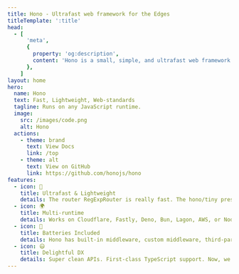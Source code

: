 ```yaml
---
title: Hono - Ultrafast web framework for the Edges
titleTemplate: ':title'
head:
  - [
      'meta',
      {
        property: 'og:description',
        content: 'Hono is a small, simple, and ultrafast web framework for the Edges. It works on Cloudflare Workers, Fastly Compute@Edge, Deno, Bun, Vercel, Netlify, Lagon, AWS Lambda, Lambda@Edge, and Node.js. Fast, but not only fast.',
      },
    ]
layout: home
hero:
  name: Hono
  text: Fast, Lightweight, Web-standards
  tagline: Runs on any JavaScript runtime.
  image:
    src: /images/code.png
    alt: Hono
  actions:
    - theme: brand
      text: View Docs
      link: /top
    - theme: alt
      text: View on GitHub
      link: https://github.com/honojs/hono
features:
  - icon: 🚀
    title: Ultrafast & Lightweight
    details: The router RegExpRouter is really fast. The hono/tiny preset is under 12kB. Using only Web Standard APIs.
  - icon: 🌍
    title: Multi-runtime
    details: Works on Cloudflare, Fastly, Deno, Bun, Lagon, AWS, or Node.js. The same code runs on all platforms.
  - icon: 🔋
    title: Batteries Included
    details: Hono has built-in middleware, custom middleware, third-party middleware, and helpers. Batteries included.
  - icon: 😃
    title: Delightful DX
    details: Super clean APIs. First-class TypeScript support. Now, we've got "Types".
---
```

